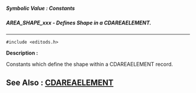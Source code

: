 ##### Symbolic Value : Constants
##### AREA_SHAPE_xxx - Defines Shape in a CDAREAELEMENT.
---
```
#include <editods.h>
```
**Description :**

Constants which define the shape within a CDAREAELEMENT record.

**See Also :**
[CDAREAELEMENT](/domino-c-api-docs/reference/Data/CDAREAELEMENT)
---
